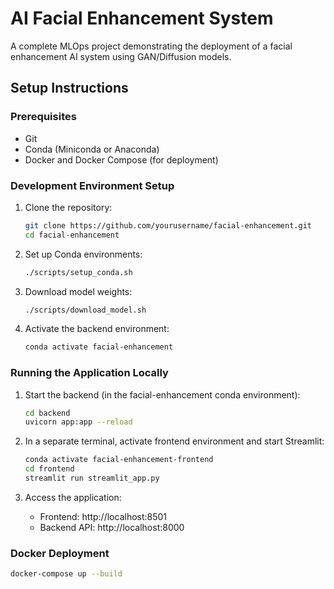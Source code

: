 # AI Facial Enhancement System

A complete MLOps project demonstrating the deployment of a facial enhancement AI system using GAN/Diffusion models.

## Setup Instructions

### Prerequisites

- Git
- Conda (Miniconda or Anaconda)
- Docker and Docker Compose (for deployment)

### Development Environment Setup

1. Clone the repository:
   ```bash
   git clone https://github.com/yourusername/facial-enhancement.git
   cd facial-enhancement
   ```

2. Set up Conda environments:
   ```bash
   ./scripts/setup_conda.sh
   ```

3. Download model weights:
   ```bash
   ./scripts/download_model.sh
   ```

4. Activate the backend environment:
   ```bash
   conda activate facial-enhancement
   ```

### Running the Application Locally

1. Start the backend (in the facial-enhancement conda environment):
   ```bash
   cd backend
   uvicorn app:app --reload
   ```

2. In a separate terminal, activate frontend environment and start Streamlit:
   ```bash
   conda activate facial-enhancement-frontend
   cd frontend
   streamlit run streamlit_app.py
   ```

3. Access the application:
   - Frontend: http://localhost:8501
   - Backend API: http://localhost:8000

### Docker Deployment

```bash
docker-compose up --build
```

